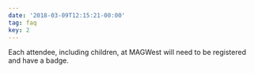 ```yaml
---
date: '2018-03-09T12:15:21-00:00'
tag: faq
key: 2
---
```

Each attendee, including children, at MAGWest will need to be registered and have a badge.
